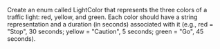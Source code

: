 Create an enum called LightColor that represents the three colors of a traffic light: red, yellow, and green. 
Each color should have a string representation and a duration (in seconds) associated with it 
(e.g., red = "Stop", 30 seconds; yellow = "Caution", 5 seconds; green = "Go", 45 seconds).